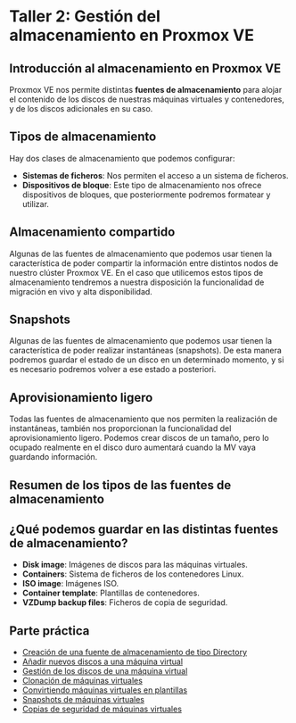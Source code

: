 # Taller 2: Gestión del almacenamiento en Proxmox VE

## Introducción al almacenamiento en Proxmox VE

Proxmox VE nos permite distintas **fuentes de almacenamiento** para alojar el contenido de los discos de nuestras máquinas virtuales y contenedores, y de los discos adicionales en su caso.

## Tipos de almacenamiento

Hay dos clases de almacenamiento que podemos configurar:

* **Sistemas de ficheros**: Nos permiten el acceso a un sistema de ficheros.
* **Dispositivos de bloque**: Este tipo de almacenamiento nos ofrece dispositivos de bloques, que posteriormente podremos formatear y utilizar. 

## Almacenamiento compartido

Algunas de las fuentes de almacenamiento que podemos usar tienen la característica de poder compartir la información entre distintos nodos de nuestro clúster Proxmox VE. En el caso que utilicemos estos tipos de almacenamiento tendremos a nuestra disposición la funcionalidad de migración en vivo y alta disponibilidad. 

## Snapshots

Algunas de las fuentes de almacenamiento que podemos usar tienen la característica de poder realizar instantáneas (snapshots). De esta manera podremos guardar el estado de un disco en un determinado momento, y si es necesario podremos volver a ese estado a posteriori.

## Aprovisionamiento ligero

Todas las fuentes de almacenamiento que nos permiten la realización de instantáneas, también nos proporcionan la funcionalidad del aprovisionamiento ligero. Podemos crear discos de un tamaño, pero lo ocupado realmente en el disco duro aumentará cuando la MV vaya guardando información.

## Resumen de los tipos de las fuentes de almacenamiento

## ¿Qué podemos guardar en las distintas fuentes de almacenamiento?

* **Disk image**: Imágenes de discos para las máquinas virtuales.
* **Containers**: Sistema de ficheros de los contenedores Linux.
* **ISO image**: Imágenes ISO.
* **Container template**: Plantillas de contenedores.
* **VZDump backup files**: Ficheros de copia de seguridad.

## Parte práctica

* [Creación de una fuente de almacenamiento de tipo Directory](https://github.com/iesgn/curso_proxmox_cep/blob/main/modulo4/directory.md)
* [Añadir nuevos discos a una máquina virtual](https://github.com/iesgn/curso_proxmox_cep/blob/main/modulo4/nuevo_almacenamiento.md)
* [Gestión de los discos de una máquina virtual](https://github.com/iesgn/curso_proxmox_cep/blob/main/modulo4/gestion_almacenamiento.md)
* [Clonación de máquinas virtuales](https://github.com/iesgn/curso_proxmox_cep/blob/main/modulo5/clonacion.md)
* [Convirtiendo máquinas virtuales en plantillas](https://github.com/iesgn/curso_proxmox_cep/blob/main/modulo5/plantillas.md)
* [Snapshots de máquinas virtuales](https://github.com/iesgn/curso_proxmox_cep/blob/main/modulo5/snapshot.md)
* [Copias de seguridad de máquinas virtuales](https://github.com/iesgn/curso_proxmox_cep/blob/main/modulo5/backup.md)
